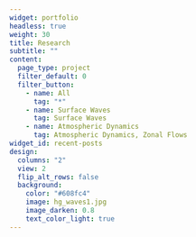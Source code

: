 ```yaml
---
widget: portfolio
headless: true
weight: 30
title: Research
subtitle: ""
content:
  page_type: project
  filter_default: 0
  filter_button:
    - name: All
      tag: "*"
    - name: Surface Waves
      tag: Surface Waves
    - name: Atmospheric Dynamics
      tag: Atmospheric Dynamics, Zonal Flows
widget_id: recent-posts
design:
  columns: "2"
  view: 2
  flip_alt_rows: false
  background:
    color: "#608fc4"
    image: hg_waves1.jpg
    image_darken: 0.8
    text_color_light: true
---
```


